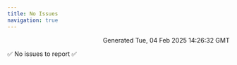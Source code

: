 ```yaml
---
title: No Issues
navigation: true
---
```


<p style="text-align:right;color:#cccs">
Generated Tue, 04 Feb 2025 14:26:32 GMT
</p>
<p>✅ No issues to report ✅</p>



